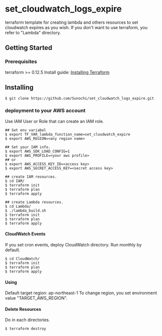 # set_cloudwatch_logs_expire

terraform template for creating lambda and others resources to set cloudwatch expires as you wish. If you don't want to use terraform, you refer to "Lambda" directory.

## Getting Started

### Prerequisites

terraform >= 0.12.5
Install guide: [Installing Terraform](https://learn.hashicorp.com/terraform/getting-started/install.html)

## Installing

```
$ git clone https://github.com/Sunochi/set_cloudwatch_logs_expire.git
```

### deployment to your AWS account

Use IAM User or Role that can create an IAM role.

```
## Set env variabel
$ export TF_VAR_lambda_function_name=set_cloudwatch_expire
$ export AWS_REGION=<any region name>

## Set your IAM info.
$ export AWS_SDK_LOAD_CONFIG=1
$ export AWS_PROFILE=<your aws profile>
## or
$ export AWS_ACCESS_KEY_ID=<access key>
$ export AWS_SECRET_ACCESS_KEY=<secret access key>

## create IAM resources.
$ cd IAM/
$ terraform init
$ terraform plan
$ terraform apply

## create Lambda resources.
$ cd Lambda/
$ ./lambda_build.sh
$ terraform init
$ terraform plan
$ terraform apply
```

#### CloudWatch Events

If you set cron events, deploy CloudWatch directory.
Run monthly by default.
```
$ cd CloudWatch/
$ terraform init
$ terraform plan
$ terraform apply
```

#### Using

Default target region: ap-northeast-1
To change region, you set environment value "TARGET_AWS_REGION".

#### Delete Resources

Do in each directories. 
```
$ terraform destroy
```
